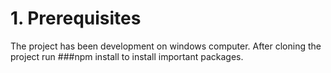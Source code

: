 # 1. Prerequisites

The project has been development on windows computer. After cloning the project run ###npm install to install important packages.
